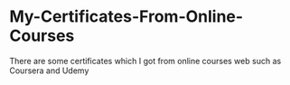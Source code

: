 # My-Certificates-From-Online-Courses
There are some certificates which I got from online courses web such as Coursera and Udemy
